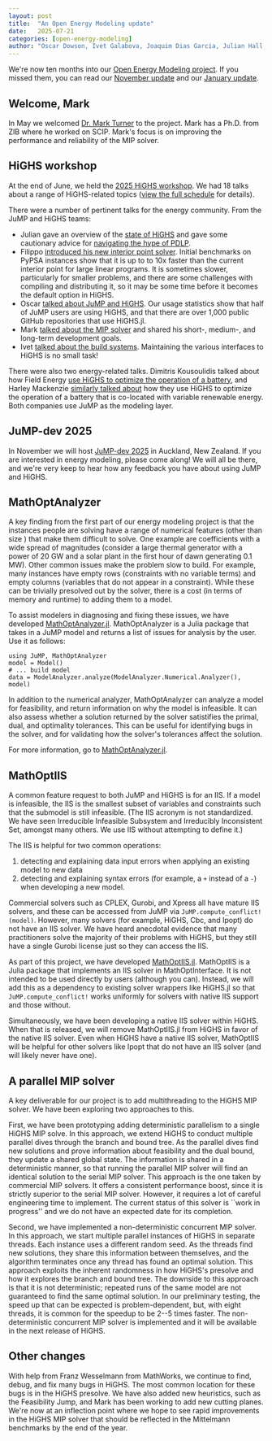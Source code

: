 ```yaml
---
layout: post
title:  "An Open Energy Modeling update"
date:   2025-07-21
categories: [open-energy-modeling]
author: "Oscar Dowson, Ivet Galabova, Joaquim Dias Garcia, Julian Hall, Mark Turner"
---
```


We're now ten months into our [Open Energy Modeling project](/announcements/open-energy-modeling/2024/09/16/oem/).
If you missed them, you can read our [November update](/open-energy-modeling/2024/11/14/oem_update)
and our [January update](/open-energy-modeling/2025/01/27/oem_update).

## Welcome, Mark

In May we welcomed [Dr. Mark Turner](https://scholar.google.com/citations?user=qyD8_b0AAAAJ&hl=en)
to the project. Mark has a Ph.D. from ZIB where he worked on SCIP. Mark's focus
is on improving the performance and reliability of the MIP solver.

## HiGHS workshop

At the end of June, we held the [2025 HiGHS workshop](https://workshop25.highs.dev).
We had 18 talks about a range of HiGHS-related topics ([view the full
schedule](https://workshop25.highs.dev/schedule) for details).

There were a number of pertinent talks for the energy community. From the JuMP
and HiGHS teams:

 * Julian gave an overview of the [state of HiGHS](https://drive.google.com/file/d/19ECB1-duVubkQTgEhcbtnENtKGQbJdXi/view)
   and gave some cautionary advice for [navigating the hype of PDLP](https://drive.google.com/file/d/1j_SYpdIlKvDMYwLgL5xi0n4ULrVj7gT4/view).
 * Filippo [introduced his new interior point solver](https://drive.google.com/file/d/1ARfYjhb4b9RRpFro8AH3TEvTDjkHaRNH/view).
   Initial benchmarks on PyPSA instances show that it is up to to 10x faster
   than the current interior point for large linear programs. It is sometimes
   slower, particularly for smaller problems, and there are some challenges with
   compiling and distributing it, so it may be some time before it becomes the
   default option in HiGHS.
 * Oscar [talked about JuMP and HiGHS](https://drive.google.com/file/d/17X4kmRFoNyV9nICkBaxgjGzyTnTrYAk-/view).
   Our usage statistics show that half of JuMP users are using HiGHS, and that
   there are over 1,000 public GitHub repositories that use HiGHS.jl.
 * Mark [talked about the MIP solver](https://drive.google.com/file/d/1JIb3aShAetSGfjt7Qj9ElisAFD0lBmvM/view)
   and shared his short-, medium-, and long-term development goals.
 * Ivet [talked about the build systems](https://drive.google.com/file/d/13lkc-7stetAaPP-0fhnNJEnAh5x2jA6x/view).
   Maintaining the various interfaces to HiGHS is no small task!

There were also two energy-related talks. Dimitris Kousoulidis talked about how
Field Energy [use HiGHS to optimize the operation of a battery](https://drive.google.com/file/d/1oHjLeYPFYRwkyiVW3nCsO6QZOycevM02/view),
and Harley Mackenzie [similarly talked about](https://drive.google.com/file/d/1IomRp_w5KIqdnlL14Wjcn3hEdR8Mg65L/view)
how they use HiGHS to optimize the operation of a battery that is co-located
with variable renewable energy. Both companies use JuMP as the modeling layer.

## JuMP-dev 2025

In November we will host [JuMP-dev 2025](meetings/jumpdev2025/) in Auckland, New
Zealand. If you are interested in energy modeling, please come along! We will
all be there, and we're very keep to hear how any feedback you have about using
JuMP and HiGHS.

## MathOptAnalyzer

A key finding from the first part of our energy modeling project is that the
instances people are solving have a range of numerical features (other than size
) that make them difficult to solve. One example are coefficients with a wide
spread of magnitudes (consider a large thermal generator with a power of 20 GW
and a solar plant in the first hour of dawn generating 0.1 MW). Other common
issues make the problem slow to build. For example, many instances have empty
rows (constraints with no variable terms) and empty columns (variables that do
not appear in a constraint). While these can be trivially presolved out by the
solver, there is a cost (in terms of memory and runtime) to adding them to a
model.

To assist modelers in diagnosing and fixing these issues, we have developed
[MathOptAnalyzer.jl](https://github.com/jump-dev/MathOptAnalyzer.jl).
MathOptAnalyzer is a Julia package that takes in a JuMP model and returns a list
of issues for analysis by the user. Use it as follows:
```
using JuMP, MathOptAnalyzer
model = Model()
# ... build model
data = ModelAnalyzer.analyze(ModelAnalyzer.Numerical.Analyzer(), model)
```

In addition to the numerical analyzer, MathOptAnalyzer can analyze a model for
feasibility, and return information on why the model is infeasible. It can also
assess whether a solution returned by the solver satistifies the primal, dual,
and optimality tolerances. This can be useful for identifying bugs in the
solver, and for validating how the solver's tolerances affect the solution.

For more information, go to [MathOptAnalyzer.jl](https://github.com/jump-dev/MathOptAnalyzer.jl).

## MathOptIIS

A common feature request to both JuMP and HiGHS is for an IIS. If a model is
infeasible, the IIS is the smallest subset of variables and constraints such
that the submodel is still infeasible. (The IIS acronym is not standardized. We
have seen Irreducible Infeasible Subsystem and Irreducibly Inconsistent Set,
amongst many others. We use IIS without attempting to define it.)

The IIS is helpful for two common operations:

1. detecting and explaining data input errors when applying an existing model to
   new data
2. detecting and explaining syntax errors (for example, a `+` instead of a `-`)
   when developing a new model.

Commercial solvers such as CPLEX, Gurobi, and Xpress all have mature IIS
solvers, and these can be accessed from JuMP via `JuMP.compute_conflict!(model)`.
However, many solvers (for example, HiGHS, Cbc, and Ipopt) do not have an IIS
solver. We have heard anecdotal evidence that many practitioners solve the
majority of their problems with HiGHS, but they still have a single Gurobi
license just so they can access the IIS.

As part of this project, we have developed [MathOptIIS.jl](https://github.com/jump-dev/MathOptIIS.jl).
MathOptIIS is a Julia package that implements an IIS solver in MathOptInterface.
It is not intended to be used directly by users (although you can). Instead, we
will add this as a dependency to existing solver wrappers like HiGHS.jl so that
`JuMP.compute_conflict!` works uniformly for solvers with native IIS support and
those without.

Simultaneously, we have been developing a native IIS solver within HiGHS. When
that is released, we will remove MathOptIIS.jl from HiGHS in favor of the native
IIS solver. Even when HiGHS have a native IIS solver, MathOptIIS will be helpful
for other solvers like Ipopt that do not have an IIS solver (and will likely
never have one).

## A parallel MIP solver

A key deliverable for our project is to add multithreading to the HiGHS MIP
solver. We have been exploring two approaches to this.

First, we have been prototyping adding deterministic parallelism to a single
HiGHS MIP solve. In this approach, we extend HiGHS to conduct multiple parallel
dives through the branch and bound tree. As the parallel dives find new
solutions and prove information about feasibility and the dual bound, they
update a shared global state. The information is shared in a deterministic
manner, so that running the parallel MIP solver will find an identical solution
to the serial MIP solver. This approach is the one taken by commercial MIP
solvers. It offers a consistent performance boost, since it is strictly superior
to the serial MIP solver. However, it requires a lot of careful engineering time
to implement. The current status of this solver is ``work in progress'' and we
do not have an expected date for its completion.

Second, we have implemented a non-deterministic concurrent MIP solver. In this
approach, we start multiple parallel instances of HiGHS in separate threads.
Each instance uses a different random seed. As the threads find new solutions,
they share this information between themselves, and the algorithm terminates
once any thread has found an optimal solution. This approach exploits the
inherent randomness in how HiGHS's presolve and how it explores the branch and
bound tree. The downside to this approach is that it is not deterministic;
repeated runs of the same model are not guaranteed to find the same optimal
solution. In our preliminary testing, the speed up that can be expected is
problem-dependent, but, with eight threads, it is common for the speedup to be
2--5 times faster. The non-deterministic concurrent MIP solver is implemented
and it will be available in the next release of HiGHS.

## Other changes

With help from Franz Wesselmann from MathWorks, we continue to find, debug, and
fix many bugs in HiGHS. The most common location for these bugs is in the HiGHS
presolve. We have also added new heuristics, such as the Feasibility Jump, and
Mark has been working to add new cutting planes. We're now at an inflection
point where we hope to see rapid improvements in the HiGHS MIP solver that
should be reflected in the Mittelmann benchmarks by the end of the year.
